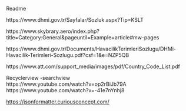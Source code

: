 Readme

<p>
  https://www.dhmi.gov.tr/Sayfalar/Sozluk.aspx?Tip=KSLT
  </p>
  
  <p>
  https://www.skybrary.aero/index.php?title=Category:General&pageuntil=Example+article#mw-pages
  </p>
  
  <p>
  https://www.dhmi.gov.tr/Documents/HavacilikTerimleriSozlugu/DHMi-Havacilik-Terimleri-Sozlugu.pdf?csf=1&e=NZP5QB
  </p>
  
  <p>
  https://www.att.com/support_media/images/pdf/Country_Code_List.pdf
  </p>
  
  <p>
  Recyclerview -searchview <br>
  https://www.youtube.com/watch?v=op2rBiJb79A  <br>
  https://www.youtube.com/watch?v=-41e7nYnhj8  
  </p>

https://jsonformatter.curiousconcept.com/
